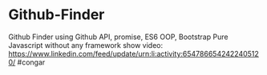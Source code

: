 # Github-Finder
Github Finder using Github API, promise, ES6 OOP, Bootstrap
Pure Javascript without any framework
show video:
https://www.linkedin.com/feed/update/urn:li:activity:6547866542422405120/
#congar
